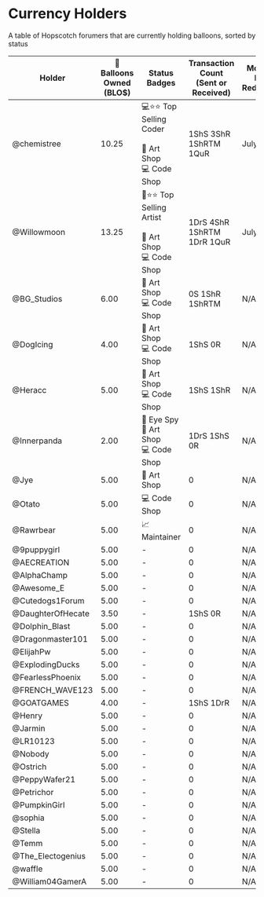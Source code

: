 # Currency Holders
A table of Hopscotch forumers that are currently holding balloons, sorted by status

| Holder  | 🎈 Balloons Owned (BLO$) | Status Badges | Transaction Count (Sent or Received) | Monthly Last Redeemed | Suspension Status |
| ------------- | ------------- | ------- | ------- | ------- | ------- |
| @chemistree        | 10.25  | 💻⭐⭐ Top Selling Coder<br><br>🎨 Art Shop<br>💻 Code Shop | 1ShS 3ShR 1ShRTM 1QuR | July 2021 | N/A |
| @Willowmoon        | 13.25  | 🎨⭐⭐ Top Selling Artist<br><br>🎨 Art Shop<br>💻 Code Shop | 1DrS 4ShR 1ShRTM 1DrR 1QuR | July 2021 | N/A |
| @BG_Studios        | 6.00  | 🎨 Art Shop<br>💻 Code Shop | 0S 1ShR 1ShRTM | N/A | N/A |
| @DogIcing          | 4.00  | 🎨 Art Shop<br>💻 Code Shop | 1ShS 0R | N/A | N/A |
| @Heracc            | 5.00  | 🎨 Art Shop<br>💻 Code Shop | 1ShS 1ShR | N/A | N/A |
| @Innerpanda        | 2.00  | 🔎 Eye Spy<br>🎨 Art Shop<br>💻 Code Shop | 1DrS 1ShS 0R | N/A | N/A |
| @Jye               | 5.00  | 🎨 Art Shop | 0 | N/A | N/A |
| @Otato             | 5.00  | 💻 Code Shop | 0 | N/A | N/A |
| @Rawrbear          | 5.00  | 📈 Maintainer | 0 | N/A | N/A |
| @9puppygirl        | 5.00  | - | 0 | N/A | N/A |
| @AECREATION        | 5.00  | - | 0 | N/A | N/A |
| @AlphaChamp        | 5.00  | - | 0 | N/A | N/A |
| @Awesome_E         | 5.00  | - | 0 | N/A | N/A |
| @Cutedogs1Forum    | 5.00  | - | 0 | N/A | N/A |
| @DaughterOfHecate  | 3.50  | - | 1ShS 0R | N/A | N/A |
| @Dolphin_Blast     | 5.00  | - | 0 | N/A | N/A |
| @Dragonmaster101   | 5.00  | - | 0 | N/A | N/A |
| @ElijahPw          | 5.00  | - | 0 | N/A | N/A |
| @ExplodingDucks    | 5.00  | - | 0 | N/A | N/A |
| @FearlessPhoenix   | 5.00  | - | 0 | N/A | N/A |
| @FRENCH_WAVE123    | 5.00  | - | 0 | N/A | N/A |
| @GOATGAMES         | 4.00  | - | 1ShS 1DrR | N/A | N/A |
| @Henry             | 5.00  | - | 0 | N/A | N/A |
| @Jarmin            | 5.00  | - | 0 | N/A | N/A |
| @LR10123           | 5.00  | - | 0 | N/A | N/A |
| @Nobody            | 5.00  | - | 0 | N/A | N/A |
| @Ostrich           | 5.00  | - | 0 | N/A | N/A |
| @PeppyWafer21      | 5.00  | - | 0 | N/A | N/A |
| @Petrichor         | 5.00  | - | 0 | N/A | N/A |
| @PumpkinGirl       | 5.00  | - | 0 | N/A | N/A |
| @sophia            | 5.00  | - | 0 | N/A | N/A |
| @Stella            | 5.00  | - | 0 | N/A | N/A |
| @Temm              | 5.00  | - | 0 | N/A | N/A |
| @The_Electogenius  | 5.00  | - | 0 | N/A | N/A |
| @waffle            | 5.00  | - | 0 | N/A | N/A |
| @William04GamerA   | 5.00  | - | 0 | N/A | N/A |
